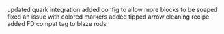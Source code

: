 updated quark integration
added config to allow more blocks to be soaped
fixed an issue with colored markers
added tipped arrow cleaning recipe
added FD compat tag to blaze rods